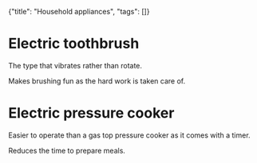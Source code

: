 {"title": "Household appliances", "tags": []}

# Electric toothbrush

The type that vibrates rather than rotate.

Makes brushing fun as the hard work is taken care of.

# Electric pressure cooker

Easier to operate than a gas top pressure cooker as it comes with a timer.

Reduces the time to prepare meals.

